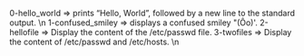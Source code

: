 0-hello_world => prints “Hello, World”, followed by a new line to the standard output. \n
1-confused_smiley => displays a confused smiley "(Ôo)'.
2-hellofile => Display the content of the /etc/passwd file.
3-twofiles => Display the content of /etc/passwd and /etc/hosts. \n
